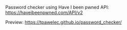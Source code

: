 Password checker using Have I been pwned API: https://haveibeenpwned.com/API/v2

Preview: https://tpawelec.github.io/password_checker/
